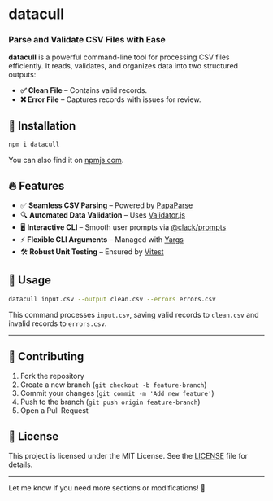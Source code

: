 # datacull

### Parse and Validate CSV Files with Ease

**datacull** is a powerful command-line tool for processing CSV files efficiently. It reads, validates, and organizes data into two structured outputs:

- **✅ Clean File** – Contains valid records.
- **❌ Error File** – Captures records with issues for review.

## 🚀 Installation

```sh
npm i datacull
```

You can also find it on [npmjs.com](https://www.npmjs.com/package/datacull).

## 🔥 Features

- ✅ **Seamless CSV Parsing** – Powered by [PapaParse](https://www.papaparse.com/)
- 🔍 **Automated Data Validation** – Uses [Validator.js](https://github.com/validatorjs/validator.js)
- 🖥️ **Interactive CLI** – Smooth user prompts via [@clack/prompts](https://www.npmjs.com/package/@clack/prompts)
- ⚡ **Flexible CLI Arguments** – Managed with [Yargs](https://yargs.js.org/)
- 🛠️ **Robust Unit Testing** – Ensured by [Vitest](https://vitest.dev/)

## 📄 Usage

```sh
datacull input.csv --output clean.csv --errors errors.csv
```

This command processes `input.csv`, saving valid records to `clean.csv` and invalid records to `errors.csv`.

---

## 🤝 Contributing

1. Fork the repository
2. Create a new branch (`git checkout -b feature-branch`)
3. Commit your changes (`git commit -m 'Add new feature'`)
4. Push to the branch (`git push origin feature-branch`)
5. Open a Pull Request

## 📜 License

This project is licensed under the MIT License. See the [LICENSE](LICENSE) file for details.

---

Let me know if you need more sections or modifications! 🚀
